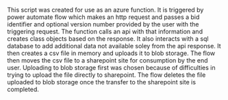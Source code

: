 This script was created for use as an azure function. It is triggered by power automate flow which makes an http request and passes a bid identifier and optional version number provided by the user with the triggering request.
The function calls an api with that information and creates class objects based on the response. It also interacts with a sql database to add additional data not available soley from the api response. It then creates a csv file in memory and uploads it to blob storage. The flow then moves the csv file to a sharepoint site for consumption by the end user. Uploading to blob storage first was chosen because of difficulties in trying to upload the file directly to sharepoint. The flow deletes the file uploaded to blob storage once the transfer to the sharepoint site is completed.

